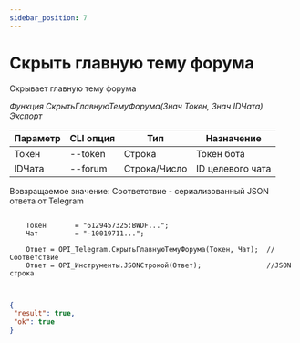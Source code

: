 ```yaml
---
sidebar_position: 7
---
```


# Скрыть главную тему форума
Скрывает главную тему форума


*Функция СкрытьГлавнуюТемуФорума(Знач Токен, Знач IDЧата) Экспорт*

  | Параметр | CLI опция | Тип | Назначение |
  |-|-|-|-|
  | Токен | --token | Строка | Токен бота |
  | IDЧата | --forum | Строка/Число | ID целевого чата |
  
  Вовзращаемое значение: Соответствие - сериализованный JSON ответа от Telegram

```bsl title="Пример кода"
	
    Токен       = "6129457325:BWDF...";
    Чат         = "-10019711...";
  
    Ответ = OPI_Telegram.СкрытьГлавнуюТемуФорума(Токен, Чат);  //Соответствие
    Ответ = OPI_Инструменты.JSONСтрокой(Ответ);                //JSON строка 
	
```

```json title="Результат"

{
 "result": true,
 "ok": true
}

```
